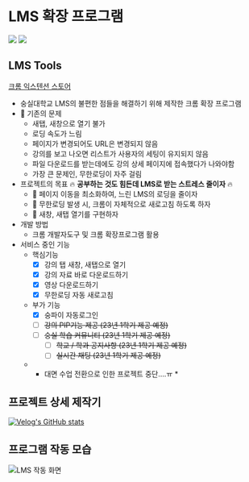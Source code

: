 # LMS 확장 프로그램

<img src="https://img.shields.io/badge/Google Chrome-4285F4?style=flat&logo=Google Chrome&logoColor=white"/> <img src="https://img.shields.io/badge/Javascript-F7DF1E?style=flat&logo=Javascript&logoColor=white"/>

## LMS Tools

[크롬 익스텐션 스토어](https://chrome.google.com/webstore/detail/lms-tools/hgckkbadbjekgldameanmpblbejmhofl?hl=ko&)

- 숭실대학교 LMS의 불편한 점들을 해결하기 위해 제작한 크롬 확장 프로그램
- 🤬 기존의 문제
  - 새탭, 새창으로 열기 불가
  - 로딩 속도가 느림
  - 페이지가 변경되어도 URL은 변경되지 않음
  - 강의를 보고 나오면 리스트가 사용자의 세팅이 유지되지 않음
  - 파일 다운로드를 받는데에도 강의 상세 페이지에 접속했다가 나와야함
  - 가장 큰 문제인, 무한로딩이 자주 걸림
- 프로젝트의 목표 🔥 <b>공부하는 것도 힘든데 LMS로 받는 스트레스 줄이자</b> 🔥
  - 📌 페이지 이동을 최소화하여, 느린 LMS의 로딩을 줄이자
  - 📌 무한로딩 발생 시, 크롬이 자체적으로 새로고침 하도록 하자
  - 📌 새창, 새탭 열기를 구현하자
- 개발 방법
  - 크롬 개발자도구 및 크롬 확장프로그램 활용
- 서비스 중인 기능
  - 핵심기능
    - [x] 강의 탭 새창, 새탭으로 열기
    - [x] 강의 자료 바로 다운로드하기
    - [x] 영상 다운로드하기
    - [x] 무한로딩 자동 새로고침
  - 부가 기능
    - [x] 숭파이 자동로그인
    - [ ] ~~강의 PIP기능 제공 (23년 1학기 제공 예정)~~
    - [ ] ~~숭실 학습 커뮤니티 (23년 1학기 제공 예정)~~
      - [ ] ~~학교 / 학과 공지사항 (23년 1학기 제공 예정)~~
      - [ ] ~~실시간 채팅 (23년 1학기 제공 예정)~~
  - * 대면 수업 전환으로 인한 프로젝트 중단....ㅠ *

## 프로젝트 상세 제작기

[![Velog's GitHub stats](https://velog-readme-stats.vercel.app/api?name=qhdgkdbs&slug=누가-스마트캠퍼스-쓰라고-칼들고-협박함)](https://velog.io/@qhdgkdbs/%EB%88%84%EA%B0%80-%EC%8A%A4%EB%A7%88%ED%8A%B8%EC%BA%A0%ED%8D%BC%EC%8A%A4-%EC%93%B0%EB%9D%BC%EA%B3%A0-%EC%B9%BC%EB%93%A4%EA%B3%A0-%ED%98%91%EB%B0%95%ED%95%A8)

## 프로그램 작동 모습

![LMS 작동 화면](https://user-images.githubusercontent.com/29947261/211185853-5342a05d-7dea-424e-98f5-d0f7a4d45390.png)
